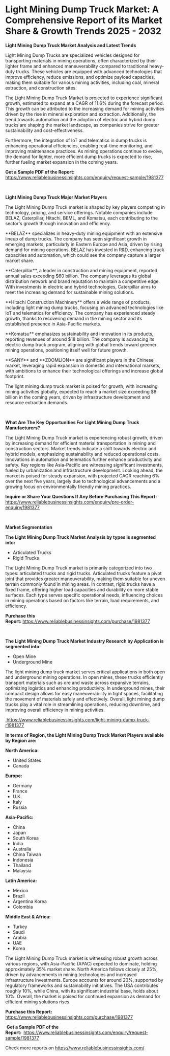 <p><h1>Light Mining Dump Truck Market: A Comprehensive Report of its Market Share & Growth Trends 2025 - 2032</h1></p><p><strong>Light Mining Dump Truck Market Analysis and Latest Trends</strong></p>
<p><p>Light Mining Dump Trucks are specialized vehicles designed for transporting materials in mining operations, often characterized by their lighter frame and enhanced maneuverability compared to traditional heavy-duty trucks. These vehicles are equipped with advanced technologies that improve efficiency, reduce emissions, and optimize payload capacities, making them suitable for various mining activities, including coal, mineral extraction, and construction sites.</p><p>The Light Mining Dump Truck Market is projected to experience significant growth, estimated to expand at a CAGR of 11.6% during the forecast period. This growth can be attributed to the increasing demand for mining activities driven by the rise in mineral exploration and extraction. Additionally, the trend towards automation and the adoption of electric and hybrid dump trucks are shaping the market landscape, as companies strive for greater sustainability and cost-effectiveness. </p><p>Furthermore, the integration of IoT and telematics in dump trucks is enhancing operational efficiencies, enabling real-time monitoring, and improving maintenance practices. As mining operations continue to evolve, the demand for lighter, more efficient dump trucks is expected to rise, further fueling market expansion in the coming years.</p></p>
<p><strong>Get a Sample PDF of the Report:&nbsp;</strong> <a href="https://www.reliablebusinessinsights.com/enquiry/request-sample/1981377?utm_campaign=2774&utm_medium=2&utm_source=Github&utm_content=ia&utm_term=02032025&utm_id=light-mining-dump-truck">https://www.reliablebusinessinsights.com/enquiry/request-sample/1981377</a></p>
<p>&nbsp;</p>
<p><strong>Light Mining Dump Truck Major Market Players</strong></p>
<p><p>The Light Mining Dump Truck market is shaped by key players competing in technology, pricing, and service offerings. Notable companies include BELAZ, Caterpillar, Hitachi, BEML, and Komatsu, each contributing to the sector's growth through innovation and efficiency.</p><p>**BELAZ** specializes in heavy-duty mining equipment with an extensive lineup of dump trucks. The company has seen significant growth in emerging markets, particularly in Eastern Europe and Asia, driven by rising demand for mining operations. BELAZ has invested in R&D, enhancing truck capacities and automation, which could see the company capture a larger market share.</p><p>**Caterpillar**, a leader in construction and mining equipment, reported annual sales exceeding $60 billion. The company leverages its global distribution network and brand reputation to maintain a competitive edge. With investments in electric and hybrid technologies, Caterpillar aims to meet the increasing demand for sustainable mining solutions.</p><p>**Hitachi Construction Machinery** offers a wide range of products, including light mining dump trucks, focusing on advanced technologies like IoT and telematics for efficiency. The company has experienced steady growth, thanks to recovering demand in the mining sector and its established presence in Asia-Pacific markets.</p><p>**Komatsu** emphasizes sustainability and innovation in its products, reporting revenues of around $18 billion. The company is advancing its electric dump truck program, aligning with global trends toward greener mining operations, positioning itself well for future growth.</p><p>**SANY** and **ZOOMLION** are significant players in the Chinese market, leveraging rapid expansion in domestic and international markets, with ambitions to enhance their technological offerings and increase global footprint.</p><p>The light mining dump truck market is poised for growth, with increasing mining activities globally, expected to reach a market size exceeding $8 billion in the coming years, driven by infrastructure development and resource extraction demands.</p></p>
<p>&nbsp;</p>
<p><strong>What Are The Key Opportunities For Light Mining Dump Truck Manufacturers?</strong></p>
<p><p>The Light Mining Dump Truck market is experiencing robust growth, driven by increasing demand for efficient material transportation in mining and construction sectors. Market trends indicate a shift towards electric and hybrid models, emphasizing sustainability and reduced operational costs. Innovations in automation and telematics further enhance productivity and safety. Key regions like Asia-Pacific are witnessing significant investments, fueled by urbanization and infrastructure development. Looking ahead, the market is poised for steady expansion, with projected CAGR reaching 6% over the next five years, largely due to technological advancements and a growing focus on environmentally friendly mining practices.</p></p>
<p><strong>Inquire or Share Your Questions If Any Before Purchasing This Report:</strong> <a href="https://www.reliablebusinessinsights.com/enquiry/pre-order-enquiry/1981377?utm_campaign=2774&utm_medium=2&utm_source=Github&utm_content=ia&utm_term=02032025&utm_id=light-mining-dump-truck">https://www.reliablebusinessinsights.com/enquiry/pre-order-enquiry/1981377</a></p>
<p>&nbsp;</p>
<p><strong>Market Segmentation</strong></p>
<p><strong>The Light Mining Dump Truck Market Analysis by types is segmented into:</strong></p>
<p><ul><li>Articulated Trucks</li><li>Rigid Trucks</li></ul></p>
<p><p>The Light Mining Dump Truck market is primarily categorized into two types: articulated trucks and rigid trucks. Articulated trucks feature a pivot joint that provides greater maneuverability, making them suitable for uneven terrain commonly found in mining areas. In contrast, rigid trucks have a fixed frame, offering higher load capacities and durability on more stable surfaces. Each type serves specific operational needs, influencing choices in mining operations based on factors like terrain, load requirements, and efficiency.</p></p>
<p><strong>Purchase this Report:&nbsp;</strong><a href="https://www.reliablebusinessinsights.com/purchase/1981377?utm_campaign=2774&utm_medium=2&utm_source=Github&utm_content=ia&utm_term=02032025&utm_id=light-mining-dump-truck">https://www.reliablebusinessinsights.com/purchase/1981377</a></p>
<p>&nbsp;</p>
<p><strong>The Light Mining Dump Truck Market Industry Research by Application is segmented into:</strong></p>
<p><ul><li>Open Mine</li><li>Underground Mine</li></ul></p>
<p><p>The light mining dump truck market serves critical applications in both open and underground mining operations. In open mines, these trucks efficiently transport materials such as ore and waste across expansive terrains, optimizing logistics and enhancing productivity. In underground mines, their compact design allows for easy maneuverability in tight spaces, facilitating the movement of materials safely and effectively. Overall, light mining dump trucks play a vital role in streamlining operations, reducing downtime, and improving overall efficiency in mining activities.</p></p>
<p><a href="https://www.reliablebusinessinsights.com/light-mining-dump-truck-r1981377?utm_campaign=2774&utm_medium=2&utm_source=Github&utm_content=ia&utm_term=02032025&utm_id=light-mining-dump-truck">&nbsp;https://www.reliablebusinessinsights.com/light-mining-dump-truck-r1981377</a></p>
<p><strong>In terms of Region, the Light Mining Dump Truck Market Players available by Region are:</strong></p>
<p>
    <p> <strong> North America: </strong>
        <ul>
            <li>United States</li>
            <li>Canada</li>
        </ul>
        </p> 
    <p> <strong> Europe: </strong>
        <ul>
            <li>Germany</li>
            <li>France</li>
            <li>U.K.</li>
            <li>Italy</li>
            <li>Russia</li>
        </ul>
        </p> 
    <p> <strong> Asia-Pacific: </strong>
        <ul>
            <li>China</li>
            <li>Japan</li>
            <li>South Korea</li>
            <li>India</li>
            <li>Australia</li>
            <li>China Taiwan</li>
            <li>Indonesia</li>
            <li>Thailand</li>
            <li>Malaysia</li>
        </ul>
        </p> 
    <p> <strong> Latin America: </strong>
        <ul>
            <li>Mexico</li>
            <li>Brazil</li>
            <li>Argentina Korea</li>
            <li>Colombia</li>
        </ul>
        </p> 
    <p> <strong> Middle East & Africa: </strong>
        <ul>
            <li>Turkey</li>
            <li>Saudi</li>
            <li>Arabia</li>
            <li>UAE</li>
            <li>Korea</li>
        </ul>
    </p>
    </p>
<p><p>The Light Mining Dump Truck market is witnessing robust growth across various regions, with Asia-Pacific (APAC) expected to dominate, holding approximately 35% market share. North America follows closely at 25%, driven by advancements in mining technologies and increased infrastructure investments. Europe accounts for around 20%, supported by regulatory frameworks and sustainability initiatives. The USA contributes roughly 10%, while China, with its significant industrial base, holds about 10%. Overall, the market is poised for continued expansion as demand for efficient mining solutions rises.</p></p>
<p><strong>Purchase this Report: </strong><a href="https://www.reliablebusinessinsights.com/purchase/1981377?utm_campaign=2774&utm_medium=2&utm_source=Github&utm_content=ia&utm_term=02032025&utm_id=light-mining-dump-truck">https://www.reliablebusinessinsights.com/purchase/1981377</a></p>
<p>&nbsp;<strong>Get a Sample PDF of the Report:&nbsp;&nbsp;</strong><a href="https://www.reliablebusinessinsights.com/enquiry/request-sample/1981377?utm_campaign=2774&utm_medium=2&utm_source=Github&utm_content=ia&utm_term=02032025&utm_id=light-mining-dump-truck">https://www.reliablebusinessinsights.com/enquiry/request-sample/1981377</a></p>
<p><strong></strong></p>
<p>Check more reports on <a href="https://www.reliablebusinessinsights.com/?utm_campaign=2774&utm_medium=2&utm_source=Github&utm_content=ia&utm_term=02032025&utm_id=light-mining-dump-truck">https://www.reliablebusinessinsights.com/</a></p>